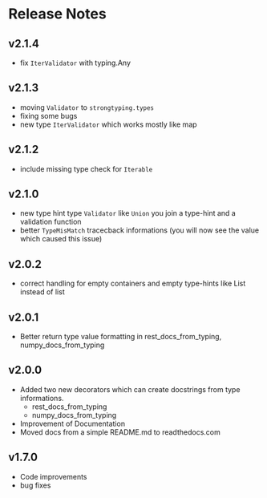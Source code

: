 # Release Notes


## v2.1.4
- fix `IterValidator` with typing.Any

## v2.1.3
- moving `Validator` to `strongtyping.types`
- fixing some bugs
- new type `IterValidator` which works mostly like map

## v2.1.2
- include missing type check for `Iterable`

## v2.1.0
- new type hint type `Validator` like `Union` you join a type-hint and a validation function
- better `TypeMisMatch` tracecback informations (you will now see the value which caused this issue)

## v2.0.2
- correct handling for empty containers and empty type-hints like List instead of list

## v2.0.1
- Better return type value formatting in rest_docs_from_typing, numpy_docs_from_typing

## v2.0.0
- Added two new decorators which can create docstrings from type informations.
    - rest_docs_from_typing
    - numpy_docs_from_typing
- Improvement of Documentation
- Moved docs from a simple README.md to readthedocs.com

## v1.7.0
- Code improvements
- bug fixes